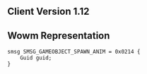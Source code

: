 ## Client Version 1.12

## Wowm Representation
```rust,ignore
smsg SMSG_GAMEOBJECT_SPAWN_ANIM = 0x0214 {
    Guid guid;    
}

```
